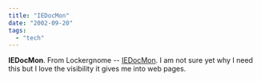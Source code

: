 ```yaml
---
title: "IEDocMon"
date: "2002-09-20"
tags: 
  - "tech"
---
```


**IEDocMon**. From Lockergnome -- [IEDocMon](http://www.cheztabor.com/IEDocMon/index.htm). I am not sure yet why I need this but I love the visibility it gives me into web pages.
